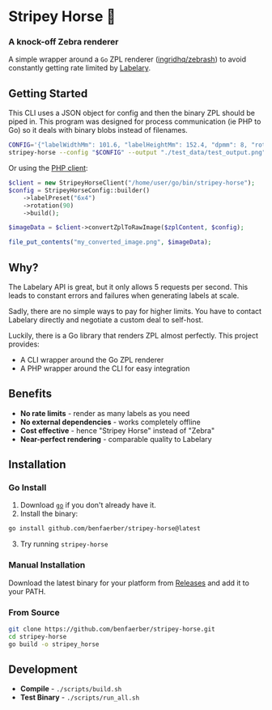 # Stripey Horse 🦓
### A knock-off Zebra renderer

A simple wrapper around a `Go` ZPL renderer ([ingridhq/zebrash](https://github.com/ingridhq/zebrash)) to avoid constantly getting rate limited by [Labelary](https://labelary.com/service.html).

## Getting Started
This CLI uses a JSON object for config and then the binary ZPL should be piped in.
This program was designed for process communication (ie PHP to Go) so it deals with binary blobs instead of filenames.
```sh
CONFIG='{"labelWidthMm": 101.6, "labelHeightMm": 152.4, "dpmm": 8, "rotation": 0}'
stripey-horse --config "$CONFIG" --output "./test_data/test_output.png" < "$zpl_file"
```
Or using the [PHP client](https://github.com/benfaerber/zpl-to-png):
```php
$client = new StripeyHorseClient("/home/user/go/bin/stripey-horse");
$config = StripeyHorseConfig::builder()
    ->labelPreset("6x4")
    ->rotation(90)
    ->build();

$imageData = $client->convertZplToRawImage($zplContent, $config);

file_put_contents("my_converted_image.png", $imageData);
```

## Why?

The Labelary API is great, but it only allows 5 requests per second. This leads to constant errors and failures when generating labels at scale.

Sadly, there are no simple ways to pay for higher limits. You have to contact Labelary directly and negotiate a custom deal to self-host.

Luckily, there is a Go library that renders ZPL almost perfectly. This project provides:
- A CLI wrapper around the Go ZPL renderer
- A PHP wrapper around the CLI for easy integration

## Benefits

- **No rate limits** - render as many labels as you need
- **No external dependencies** - works completely offline
- **Cost effective** - hence "Stripey Horse" instead of "Zebra"
- **Near-perfect rendering** - comparable quality to Labelary

## Installation

### Go Install
1. Download [`go`](https://go.dev/doc/install) if you don't already have it.
2. Install the binary:
```bash
go install github.com/benfaerber/stripey-horse@latest
```
3. Try running `stripey-horse`

### Manual Installation
Download the latest binary for your platform from [Releases](https://github.com/benfaerber/stripey-horse/releases) and add it to your PATH.

### From Source
```bash
git clone https://github.com/benfaerber/stripey-horse.git
cd stripey-horse
go build -o stripey_horse
```

## Development

- **Compile** - `./scripts/build.sh`
- **Test Binary** - `./scripts/run_all.sh`
